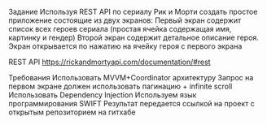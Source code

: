 Задание
Используя REST API по сериалу Рик и Морти создать простое приложение состоящие из двух экранов:
Первый экран содержит список всех героев сериала (простая ячейка содержащая имя, картинку и гендер)
Второй экран содержит детальное описание героя. Экран открывается по нажатию на ячейку героя с первого экрана

REST API
https://rickandmortyapi.com/documentation/#rest

Требования
Использовать MVVM+Coordinator архитектуру
Запрос на первом экране должен использовать пагинацию + infinite scroll
Использовать Dependency Injection
Используем язык программирования SWIFT
Результат передается ссылкой на проект с открытым репозиторием на гитхабе
